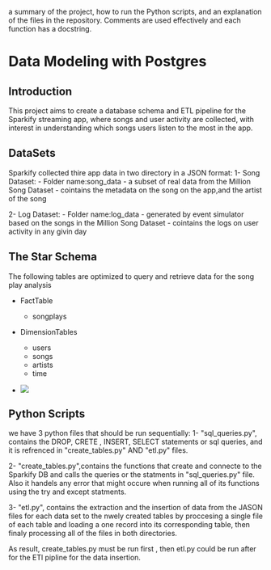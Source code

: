 a summary of the project, 
how to run the Python scripts, 
and an explanation of the files in the repository.
Comments are used effectively and each function has a docstring.

# Data Modeling with Postgres

## Introduction 
This project aims to create a database schema and ETL pipeline for the Sparkify streaming app, where songs and user activity are collected, with interest in understanding which songs users listen to the most in the app.  

## DataSets   
Sparkify collected thire app data in two directory in a JSON format:
1- Song Dataset: 
    - Folder name:song_data 
    - a subset of real data from the Million Song Dataset 
    - cointains the metadata on the song on the app,and the artist of the song 

2- Log Dataset:
    - Folder name:log_data 
    - generated by event simulator based on the songs in the Million Song Dataset 
    - cointains the logs on user activity in any givin day   

## The Star Schema
The following tables are optimized to query and retrieve data for the song play analysis 
- FactTable
    - songplays 
- DimensionTables
    - users
    - songs
    - artists
    - time
    
- ![](Star_Schema.png)


## Python Scripts
we have 3 python files that should be run sequentially:
1- "sql_queries.py", contains the DROP, CRETE , INSERT, SELECT statements or sql queries, and it is refrenced in "create_tables.py" AND "etl.py" files.

2- "create_tables.py",contains the functions that create and connecte to the Sparkify DB and calls the queries or the statments in "sql_queries.py" file. Also it handels any error that might occure when running all of its functions using the try and except statments.    
    
3- "etl.py", contains the extraction and the insertion of data from the JASON files for each data set to the nwely created tables by proccesing a single file of each table and loading a one record into its corresponding table, then finaly processing all of the files in both directories. 

As result, create_tables.py must be run first , then etl.py could be run after for the ETl pipline for the data insertion.  